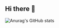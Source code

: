 ## Hi there 👋

![Anurag's GitHub stats](https://github-readme-stats.vercel.app/api?username=YuSung011017&show_icons=true&theme=radical)
